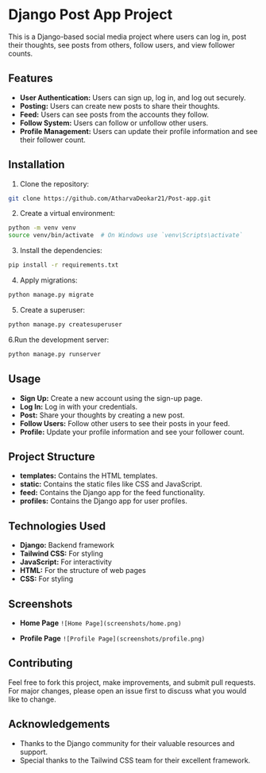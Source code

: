 # Django Post App Project

This is a Django-based social media project where users can log in, post their thoughts, see posts from others, follow users, and view follower counts.

## Features

- **User Authentication:** Users can sign up, log in, and log out securely.
- **Posting:** Users can create new posts to share their thoughts.
- **Feed:** Users can see posts from the accounts they follow.
- **Follow System:** Users can follow or unfollow other users.
- **Profile Management:** Users can update their profile information and see their follower count.

## Installation

1. Clone the repository:
```bash
git clone https://github.com/AtharvaDeokar21/Post-app.git
```
2. Create a virtual environment:
```bash
python -m venv venv
source venv/bin/activate  # On Windows use `venv\Scripts\activate`
```
3. Install the dependencies:
```bash
pip install -r requirements.txt
```
4. Apply migrations:
```bash
python manage.py migrate
```
5. Create a superuser:
```bash
python manage.py createsuperuser
```
6.Run the development server:
```bash
python manage.py runserver
```

## Usage

- **Sign Up:** Create a new account using the sign-up page.
- **Log In:** Log in with your credentials.
- **Post:** Share your thoughts by creating a new post.
- **Follow Users:** Follow other users to see their posts in your feed.
- **Profile:** Update your profile information and see your follower count.

## Project Structure

- **templates:** Contains the HTML templates.
- **static:** Contains the static files like CSS and JavaScript.
- **feed:** Contains the Django app for the feed functionality.
- **profiles:** Contains the Django app for user profiles.

## Technologies Used
- **Django:** Backend framework
- **Tailwind CSS:** For styling
- **JavaScript:** For interactivity
- **HTML:** For the structure of web pages
- **CSS:** For styling

## Screenshots

- **Home Page**
`![Home Page](screenshots/home.png)`

- **Profile Page**
`![Profile Page](screenshots/profile.png)`

## Contributing

Feel free to fork this project, make improvements, and submit pull requests. For major changes, please open an issue first to discuss what you would like to change.

## Acknowledgements
- Thanks to the Django community for their valuable resources and support.
- Special thanks to the Tailwind CSS team for their excellent framework.
